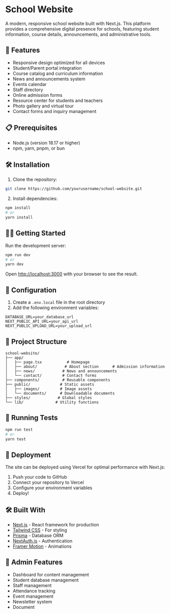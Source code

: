 # School Website

A modern, responsive school website built with Next.js. This platform provides a comprehensive digital presence for schools, featuring student information, course details, announcements, and administrative tools.

## 🚀 Features

- Responsive design optimized for all devices
- Student/Parent portal integration
- Course catalog and curriculum information
- News and announcements system
- Events calendar
- Staff directory
- Online admission forms
- Resource center for students and teachers
- Photo gallery and virtual tour
- Contact forms and inquiry management

## 📋 Prerequisites

- Node.js (version 18.17 or higher)
- npm, yarn, pnpm, or bun

## 🛠️ Installation

1. Clone the repository:
```bash
git clone https://github.com/yourusername/school-website.git
```

2. Install dependencies:
```bash
npm install
# or
yarn install

```

## 🏃‍♂️ Getting Started

Run the development server:

```bash
npm run dev
# or
yarn dev
```

Open [http://localhost:3000](http://localhost:3000) with your browser to see the result.

## 🔧 Configuration

1. Create a `.env.local` file in the root directory
2. Add the following environment variables:
```
DATABASE_URL=your_database_url
NEXT_PUBLIC_API_URL=your_api_url
NEXT_PUBLIC_UPLOAD_URL=your_upload_url
```

## 📁 Project Structure

```
school-website/
├── app/
│   ├── page.tsx           # Homepage
│   ├── about/            # About section      # Admission information
│   ├── news/            # News and announcements
│   └── contact/         # Contact forms
├── components/          # Reusable components
├── public/             # Static assets
│   ├── images/         # Image assets
│   └── documents/      # Downloadable documents
├── styles/            # Global styles
└── lib/              # Utility functions
```

## 🧪 Running Tests

```bash
npm run test
# or
yarn test
```

## 🚀 Deployment

The site can be deployed using Vercel for optimal performance with Next.js:

1. Push your code to GitHub
2. Connect your repository to Vercel
3. Configure your environment variables
4. Deploy!

## 🛠️ Built With

- [Next.js](https://nextjs.org/) - React framework for production
- [Tailwind CSS](https://tailwindcss.com/) - For styling
- [Prisma](https://www.prisma.io/) - Database ORM
- [NextAuth.js](https://next-auth.js.org/) - Authentication
- [Framer Motion](https://www.framer.com/motion/) - Animations

## 🔐 Admin Features

- Dashboard for content management
- Student database management
- Staff management
- Attendance tracking
- Event management
- Newsletter system
- Document
